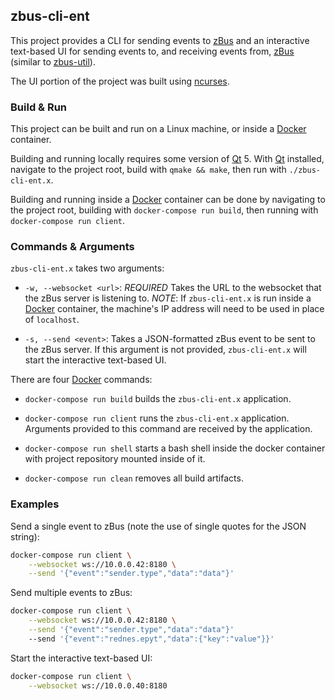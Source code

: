 ## zbus-cli-ent

This project provides a CLI for sending events to [zBus][] and an interactive text-based UI for
sending events to, and receiving events from, [zBus][] (similar to [zbus-util][]).

The UI portion of the project was built using [ncurses][].

### Build & Run

This project can be built and run on a Linux machine, or inside a [Docker][] container.

Building and running locally requires some version of [Qt][] 5. With [Qt][] installed, navigate to
the project root, build with `qmake && make`, then run with `./zbus-cli-ent.x`.

Building and running inside a [Docker][] container can be done by navigating to the project root,
building with `docker-compose run build`, then running with `docker-compose run client`.

### Commands & Arguments

`zbus-cli-ent.x` takes two arguments:
- `-w, --websocket <url>`: *REQUIRED* Takes the URL to the websocket that the zBus server is
                           listening to. *NOTE*: If `zbus-cli-ent.x` is run inside a [Docker][]
                           container, the machine's IP address will need to be used in place of
                           `localhost`.

- `-s, --send <event>`: Takes a JSON-formatted zBus event to be sent to the zBus server. If this
                        argument is not provided, `zbus-cli-ent.x` will start the interactive
                        text-based UI.

There are four [Docker][] commands:
- `docker-compose run build` builds the `zbus-cli-ent.x` application.

- `docker-compose run client` runs the `zbus-cli-ent.x` application. Arguments provided to this
  command are received by the application.

- `docker-compose run shell` starts a bash shell inside the docker container with project repository
  mounted inside of it.

- `docker-compose run clean` removes all build artifacts.

### Examples

Send a single event to zBus (note the use of single quotes for the JSON string):
```bash
docker-compose run client \
    --websocket ws://10.0.0.42:8180 \
    --send '{"event":"sender.type","data":"data"}'
```

Send multiple events to zBus:
```bash
docker-compose run client \
    --websocket ws://10.0.0.42:8180 \
    --send '{"event":"sender.type","data":"data"}'
    --send '{"event":"rednes.epyt","data":{"key":"value"}}'
```

Start the interactive text-based UI:
```bash
docker-compose run client \
    --websocket ws://10.0.0.40:8180
```

[Docker]: https://docs.docker.com/get-docker/
[ncurses]: https://tldp.org/HOWTO/NCURSES-Programming-HOWTO/intro.html
[Qt]: https://www.qt.io/download
[zBus]: https://gitlab.autozone.com/store-operations/azstore/-/tree/master/zbus
[zbus-util]: https://gitlab.autozone.com/10707207/zbus-util
